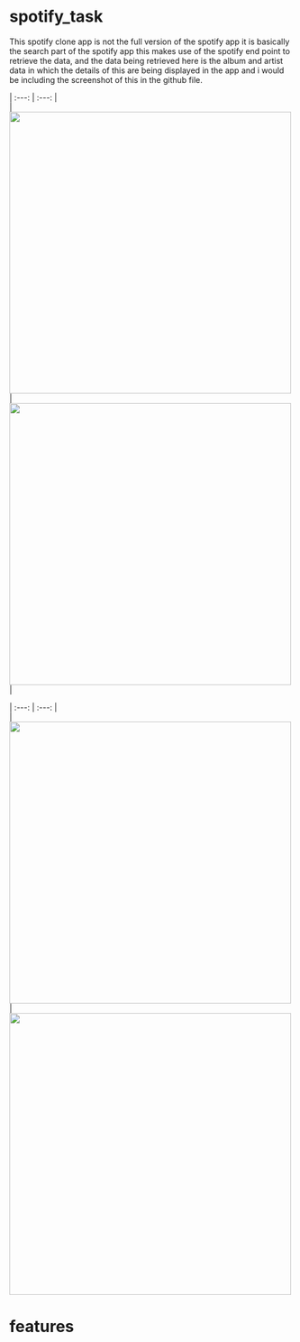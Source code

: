 # spotify_task
This spotify clone app is not the full version of the spotify app it is basically the search part of the spotify app this makes use of the spotify end point to retrieve the data, and the data being retrieved here is the album and artist data in which the details of this are being displayed in the app and i would be including the screenshot of this in the github file.

|    :---:     |     :---:      |  
| <img src="screenshots/Simulator Screen Shot - iPhone 14 Pro Max - 2023-02-06 at 12.17.25.png" width="500">   | <img src="screenshots/Simulator Screen Shot - iPhone 14 Pro Max - 2023-02-06 at 12.18.03.png" width="500">   |


|    :---:     |     :---:      |  
| <img src="screenshots/Simulator Screen Shot - iPhone 14 Pro Max - 2023-02-06 at 12.17.28.png" width="500">   | <img src="screenshots/Simulator Screen Shot - iPhone 14 Pro Max - 2023-02-06 at 12.17.48.png" width="500">
# features
